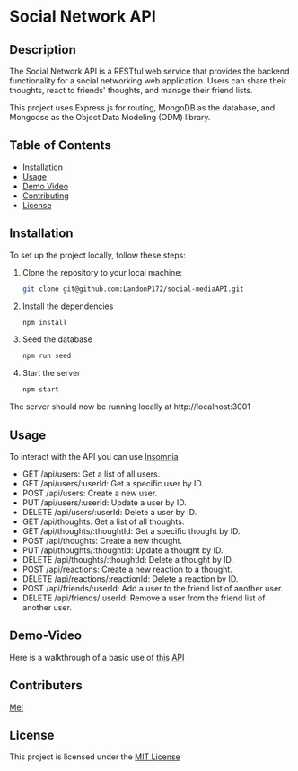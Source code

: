 # Social Network API

## Description

The Social Network API is a RESTful web service that provides the backend functionality for a social networking web application. Users can share their thoughts, react to friends' thoughts, and manage their friend lists.

This project uses Express.js for routing, MongoDB as the database, and Mongoose as the Object Data Modeling (ODM) library.

## Table of Contents

- [Installation](#installation)
- [Usage](#usage)
- [Demo Video](#demo-video)
- [Contributing](#contributing)
- [License](#license)

## Installation

To set up the project locally, follow these steps:

1. Clone the repository to your local machine:

   ```bash
   git clone git@github.com:LandonP172/social-mediaAPI.git
   ```
   
2. Install the dependencies
   ```bash
   npm install
   ```

3. Seed the database
   ```bash
   npm run seed
   ```

4. Start the server
   ```bash
   npm start
   ```
The server should now be running locally at http://localhost:3001

## Usage
To interact with the API you can use [Insomnia](https://insomnia.rest/download)

* GET /api/users: Get a list of all users.
* GET /api/users/:userId: Get a specific user by ID.
* POST /api/users: Create a new user.
* PUT /api/users/:userId: Update a user by ID.
* DELETE /api/users/:userId: Delete a user by ID.
* GET /api/thoughts: Get a list of all thoughts.
* GET /api/thoughts/:thoughtId: Get a specific thought by ID.
* POST /api/thoughts: Create a new thought.
* PUT /api/thoughts/:thoughtId: Update a thought by ID.
* DELETE /api/thoughts/:thoughtId: Delete a thought by ID.
* POST /api/reactions: Create a new reaction to a thought.
* DELETE /api/reactions/:reactionId: Delete a reaction by ID.
* POST /api/friends/:userId: Add a user to the friend list of another user.
* DELETE /api/friends/:userId: Remove a user from the friend list of another user.

## Demo-Video
Here is a walkthrough of a basic use of [this API](https://drive.google.com/file/d/1PZYK2-B_5wYU5LCrch-DMhO9T-mYHdU4/view)

## Contributers
[Me!](https://github.com/LandonP172)

## License
This project is licensed under the [MIT License](https://github.com/git/git-scm.com/blob/main/MIT-LICENSE.txt)
